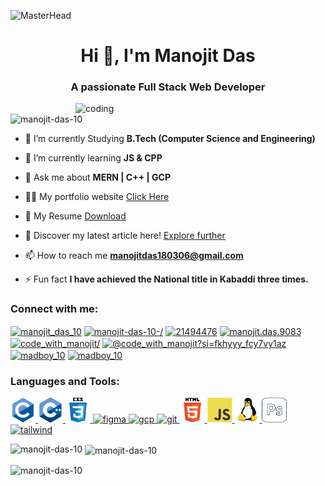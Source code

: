 ![MasterHead](https://trisya.com/myimg/child/Website%20Design.gif)
<h1 align="center">Hi 👋, I'm Manojit Das</h1>
<h3 align="center">A passionate Full Stack Web Developer</h3>
<img align="right" width="400" src="https://media1.giphy.com/media/v1.Y2lkPTc5MGI3NjExMTZpMHl5bXRnMTE0ZjJvZThhdXBoZjh4MGZtMGsyem5veXJqd3RoYiZlcD12MV9pbnRlcm5hbF9naWZfYnlfaWQmY3Q9Zw/Y4ak9Ki2GZCbJxAnJD/giphy.gif" alt="coding">

<p align="left"> <img src="https://komarev.com/ghpvc/?username=manojit-das-10&label=Profile%20views&color=0e75b6&style=flat" alt="manojit-das-10" /> </p>

- 🔭 I’m currently Studying **B.Tech (Computer Science and Engineering)**

- 🌱 I’m currently learning **JS & CPP**

- 💬 Ask me about **MERN | C++ | GCP**

- 👨‍💻 My portfolio website [Click Here](https://manojit-das.netlify.app/)

- 📄 My Resume [Download](https://rxresu.me/momiboy10/resume-copy)

- 📝 Discover my latest article here! [Explore further](https://medium.com/@manojitdas180306)

- 📫 How to reach me **manojitdas180306@gmail.com**

- ⚡ Fun fact **I have achieved the National title in Kabaddi three times.**

<h3 align="left">Connect with me:</h3>
<p align="left">
<a href="https://twitter.com/manojit_das_10" target="blank"><img align="center" src="https://raw.githubusercontent.com/rahuldkjain/github-profile-readme-generator/master/src/images/icons/Social/twitter.svg" alt="manojit_das_10" height="30" width="40" /></a>
<a href="https://linkedin.com/in/manojit-das-10-/" target="blank"><img align="center" src="https://raw.githubusercontent.com/rahuldkjain/github-profile-readme-generator/master/src/images/icons/Social/linked-in-alt.svg" alt="manojit-das-10-/" height="30" width="40" /></a>
<a href="https://stackoverflow.com/users/21494476" target="blank"><img align="center" src="https://raw.githubusercontent.com/rahuldkjain/github-profile-readme-generator/master/src/images/icons/Social/stack-overflow.svg" alt="21494476" height="30" width="40" /></a>
<a href="https://fb.com/manojit.das.9083" target="blank"><img align="center" src="https://raw.githubusercontent.com/rahuldkjain/github-profile-readme-generator/master/src/images/icons/Social/facebook.svg" alt="manojit.das.9083" height="30" width="40" /></a>
<a href="https://instagram.com/code_with_manojit/" target="blank"><img align="center" src="https://raw.githubusercontent.com/rahuldkjain/github-profile-readme-generator/master/src/images/icons/Social/instagram.svg" alt="code_with_manojit/" height="30" width="40" /></a>
<a href="https://www.youtube.com/c/@code_with_manojit?si=fkhyyy_fcy7vy1az" target="blank"><img align="center" src="https://raw.githubusercontent.com/rahuldkjain/github-profile-readme-generator/master/src/images/icons/Social/youtube.svg" alt="@code_with_manojit?si=fkhyyy_fcy7vy1az" height="30" width="40" /></a>
<a href="https://www.leetcode.com/madboy_10" target="blank"><img align="center" src="https://raw.githubusercontent.com/rahuldkjain/github-profile-readme-generator/master/src/images/icons/Social/leet-code.svg" alt="madboy_10" height="30" width="40" /></a>
<a href="https://auth.geeksforgeeks.org/user/madboy_10" target="blank"><img align="center" src="https://raw.githubusercontent.com/rahuldkjain/github-profile-readme-generator/master/src/images/icons/Social/geeks-for-geeks.svg" alt="madboy_10" height="30" width="40" /></a>
</p>

<h3 align="left">Languages and Tools:</h3>
<p align="left"> <a href="https://www.cprogramming.com/" target="_blank" rel="noreferrer"> <img src="https://raw.githubusercontent.com/devicons/devicon/master/icons/c/c-original.svg" alt="c" width="40" height="40"/> </a> <a href="https://www.w3schools.com/cpp/" target="_blank" rel="noreferrer"> <img src="https://raw.githubusercontent.com/devicons/devicon/master/icons/cplusplus/cplusplus-original.svg" alt="cplusplus" width="40" height="40"/> </a> <a href="https://www.w3schools.com/css/" target="_blank" rel="noreferrer"> <img src="https://raw.githubusercontent.com/devicons/devicon/master/icons/css3/css3-original-wordmark.svg" alt="css3" width="40" height="40"/> </a> <a href="https://www.figma.com/" target="_blank" rel="noreferrer"> <img src="https://www.vectorlogo.zone/logos/figma/figma-icon.svg" alt="figma" width="40" height="40"/> </a> <a href="https://cloud.google.com" target="_blank" rel="noreferrer"> <img src="https://www.vectorlogo.zone/logos/google_cloud/google_cloud-icon.svg" alt="gcp" width="40" height="40"/> </a> <a href="https://git-scm.com/" target="_blank" rel="noreferrer"> <img src="https://www.vectorlogo.zone/logos/git-scm/git-scm-icon.svg" alt="git" width="40" height="40"/> </a> <a href="https://www.w3.org/html/" target="_blank" rel="noreferrer"> <img src="https://raw.githubusercontent.com/devicons/devicon/master/icons/html5/html5-original-wordmark.svg" alt="html5" width="40" height="40"/> </a> <a href="https://developer.mozilla.org/en-US/docs/Web/JavaScript" target="_blank" rel="noreferrer"> <img src="https://raw.githubusercontent.com/devicons/devicon/master/icons/javascript/javascript-original.svg" alt="javascript" width="40" height="40"/> </a> <a href="https://www.linux.org/" target="_blank" rel="noreferrer"> <img src="https://raw.githubusercontent.com/devicons/devicon/master/icons/linux/linux-original.svg" alt="linux" width="40" height="40"/> </a> <a href="https://www.photoshop.com/en" target="_blank" rel="noreferrer"> <img src="https://raw.githubusercontent.com/devicons/devicon/master/icons/photoshop/photoshop-line.svg" alt="photoshop" width="40" height="40"/> </a> <a href="https://tailwindcss.com/" target="_blank" rel="noreferrer"> <img src="https://www.vectorlogo.zone/logos/tailwindcss/tailwindcss-icon.svg" alt="tailwind" width="40" height="40"/> </a> </p>

<p><img align="left" src="https://github-readme-stats.vercel.app/api/top-langs?username=manojit-das-10&show_icons=true&locale=en&layout=compact" alt="manojit-das-10" /></p>

<p>&nbsp;<img align="center" src="https://github-readme-stats.vercel.app/api?username=manojit-das-10&show_icons=true&locale=en" alt="manojit-das-10" /></p>

<p><img align="center" src="https://github-readme-streak-stats.herokuapp.com/?user=manojit-das-10&" alt="manojit-das-10" /></p>
